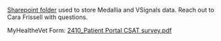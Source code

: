 [Sharepoint folder](https://dvagov-my.sharepoint.com/:f:/r/personal/cara_frissell_va_gov/Documents/Travel%20Pay%20Feedback%20Systems?csf=1&web=1&e=LfHKhZ) used to store Medallia and VSignals data.  Reach out to Cara Frissell with questions.


MyHealtheVet Form:
[2410_Patient Portal CSAT survey.pdf](https://github.com/user-attachments/files/18458536/2410_Patient.Portal.CSAT.survey.pdf)
